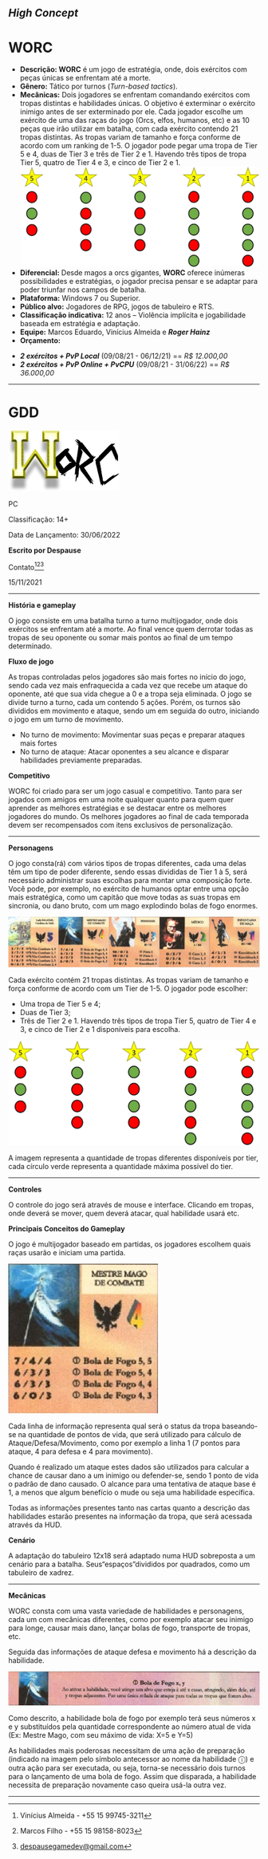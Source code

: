 ## ***High Concept***
# **WORC**

* **Descrição: WORC** é um jogo de estratégia, onde, dois exércitos com peças únicas se enfrentam até a morte.
* **Gênero:** Tático por turnos (*Turn-based tactics*).
* **Mecânicas:** Dois jogadores se enfrentam comandando exércitos com tropas distintas e habilidades únicas. O objetivo é exterminar o exército inimigo antes de ser exterminado por ele. Cada jogador escolhe um exército de uma das raças do jogo (Orcs, elfos, humanos, etc) e as 10 peças que irão utilizar em batalha, com cada exército contendo 21 tropas distintas.
As tropas variam de tamanho e força conforme de acordo com um ranking de 1-5. O jogador pode pegar uma tropa de Tier 5 e 4, duas de Tier 3 e três de Tier 2 e 1. Havendo três tipos de tropa Tier 5, quatro de Tier 4 e 3, e cinco de Tier 2 e 1.
![Tiers](/assets/images/Tiers.png)
* **Diferencial:** Desde magos a orcs gigantes, **WORC** oferece inúmeras possibilidades e estratégias, o jogador precisa pensar e se adaptar para poder triunfar nos campos de batalha.
* **Plataforma:** Windows 7 ou Superior. 
* **Público alvo:** Jogadores de RPG, jogos de tabuleiro e RTS.
* **Classificação indicativa:** 12 anos – Violência implícita e jogabilidade baseada em estratégia e adaptação.
* **Equipe:** Marcos Eduardo, Vinícius Almeida e ***Roger Hainz***
* **Orçamento:** 
- ***2 exércitos + PvP Local*** (09/08/21 - 06/12/21) == *R$ 12.000,00*
- ***2 exércitos + PvP Online + PvCPU*** (09/08/21 - 31/06/22) == *R$ 36.000,00*

***


# **GDD**


![LogoV1 -  WORC](/assets/images/Worc.png)


PC

Classificação: 14+

Data de Lançamento: 30/06/2022

**Escrito por Despause**

Contato[^1][^2][^3]

[^1]: Vinícius Almeida - +55 15 99745-3211
[^2]:Marcos Filho - +55 15 98158-8023
[^3]:despausegamedev@gmail.com

15/11/2021

***


**História e gameplay**

O jogo consiste em uma batalha turno a turno multijogador, onde dois exércitos se enfrentam até a morte. Ao final vence quem derrotar todas as tropas de seu oponente ou somar mais pontos ao final de um tempo determinado.

**Fluxo de jogo**

As tropas controladas pelos jogadores são mais fortes no início do jogo, sendo cada vez mais enfraquecida a cada vez que recebe um ataque do oponente, até que sua vida chegue a 0 e a tropa seja eliminada.
O jogo se divide turno a turno, cada um contendo 5 ações. Porém, os turnos são divididos em movimento e ataque, sendo um em seguida do outro, iniciando o jogo em um turno de movimento.
*	No turno de movimento:
Movimentar suas peças e preparar ataques mais fortes
*	No turno de ataque:
Atacar oponentes a seu alcance e disparar habilidades previamente preparadas.

**Competitivo**

WORC foi criado para ser um jogo casual e competitivo. Tanto para ser jogados com amigos em uma noite qualquer quanto para quem quer aprender as melhores estratégias e se destacar entre os melhores jogadores do mundo.
Os melhores jogadores ao final de cada temporada devem ser recompensados com itens exclusivos de personalização.

***

**Personagens**

O jogo consta(rá) com vários tipos de tropas diferentes, cada uma delas têm um tipo de poder diferente, sendo essas divididas de Tier 1 à 5, será necessário administrar suas escolhas para montar uma composição forte.
Você pode, por exemplo, no exército de humanos optar entre uma opção mais estratégica, como um capitão que move todas as suas tropas em sincronia, ou dano bruto, com um mago explodindo bolas de fogo enormes.

![Tropas](/assets/images/Tropas.png)

Cada exército contém 21 tropas distintas. As tropas variam de tamanho e força conforme de acordo com um Tier de 1-5. O jogador pode escolher:
* Uma tropa de Tier 5 e 4;
* Duas de Tier 3;
* Três de Tier 2 e 1. 
Havendo três tipos de tropa Tier 5, quatro de Tier 4 e 3, e cinco de Tier 2 e 1 disponíveis para escolha.

![Tiers](/assets/images/Tiers.png)

A imagem representa a quantidade de tropas diferentes disponíveis por tier, cada círculo verde representa a quantidade máxima possível do tier.
***

**Controles**

O controle do jogo será através de mouse e interface. Clicando em tropas, onde deverá se mover, quem deverá atacar, qual habilidade usará etc.

**Principais Conceitos do Gameplay**

O jogo é multijogador baseado em partidas, os jogadores escolhem quais raças usarão e iniciam uma partida.

![MMago](/assets/images/Mestre%20mago.png)

Cada linha de informação representa qual será o status da tropa baseando-se na quantidade de pontos de vida, que será utilizado para cálculo de Ataque/Defesa/Movimento, como por exemplo a linha 1 (7 pontos para ataque, 4 para defesa e 4 para movimento). 

Quando é realizado um ataque estes dados são utilizados para calcular a chance de causar dano a um inimigo ou defender-se, sendo 1 ponto de vida o padrão de dano causado.
O alcance para uma tentativa de ataque base é 1, a menos que algum benefício o mude ou seja uma habilidade específica.

Todas as informações presentes tanto nas cartas quanto a descrição das habilidades estarão presentes na informação da tropa, que será acessada através da HUD.

**Cenário**

A adaptação do tabuleiro 12x18 será adaptado numa HUD sobreposta a um cenário para a batalha. Seus“espaços”divididos por quadrados, como um tabuleiro de xadrez.

***

**Mecânicas**

  WORC consta com uma vasta variedade de habilidades e personagens, cada um com mecânicas diferentes, como por exemplo atacar seu inimigo para longe, causar mais dano, lançar bolas de fogo, transporte de tropas, etc.
  
Seguida das informações de ataque defesa e movimento há a descrição da habilidade. 

![BolaDeFogo](/assets/images/Bola%20de%20fogo.png)

Como descrito, a habilidade bola de fogo por exemplo terá seus números x e y substituídos pela quantidade correspondente ao número atual de vida (Ex: Mestre Mago, com seu máximo de vida: X=5 e Y=5)

As habilidades mais poderosas necessitam de uma ação de preparação (indicado na imagem pelo símbolo antecessor ao nome da habilidade ⓘ) e outra ação para ser executada, ou seja, torna-se necessário dois turnos para o lançamento de uma bola de fogo. Assim que disparada, a habilidade necessita de preparação novamente caso queira usá-la outra vez.

***
